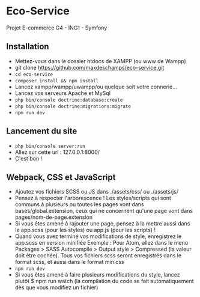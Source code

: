 # Eco-Service
Projet E-commerce G4 - ING1 - Symfony

## Installation
- Mettez-vous dans le dossier htdocs de XAMPP (ou www de Wampp)
- git clone https://github.com/maxdeschamps/eco-service.git
- `cd eco-service`
- `composer install && npm install`
- Lancez xampp/wampp/uwampp/ou quelque soit votre connerie...
- Lancez vos serveurs Apache et MySql
- `php bin/console doctrine:database:create`
- `php bin/console doctrine:migrations:migrate`
- `npm run dev`

## Lancement du site
- `php bin/console server:run`
- Allez sur cette url : 127.0.0.1:8000/
- C'est bon !

## Webpack, CSS et JavaScript
- Ajoutez vos fichiers SCSS ou JS dans ./assets/css/ ou ./assets/js/
- Pensez à respecter l'arborescence ! Les styles/scripts qui sont communs à plusieurs ou toutes les pages vont dans bases/global.extension, ceux qui ne concernent qu'une page vont dans pages/nom-de-page.extension
- Si vous êtes amené à rajouter une page, pensez à la mettre aussi dans le app.scss (pour les styles) ou app.js (pour les scripts) !
- Quand vous avez terminé vos modifications de style, enregistrez le app.scss en version minifiée
  Exemple : Pour Atom, allez dans le menu Packages > SASS Autocompile > Output style > Compressed (la valeur doit être cochée). Tous vos fichiers scss seront enregistrés dans le format scss, et aussi dans le format min.css
- `npm run dev`
- Si vous êtes amené à faire plusieurs modifications du style, lancez plutôt $ npm run watch (la compilation du code se fait automatiquement dès que vous modifiez un fichier)
